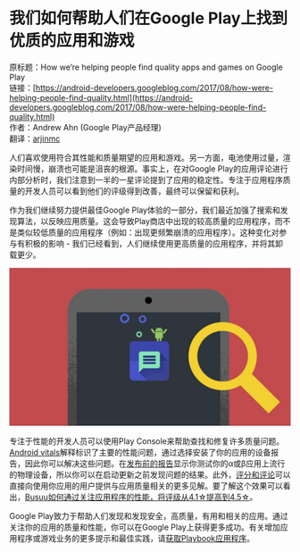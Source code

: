 # 我们如何帮助人们在Google Play上找到优质的应用和游戏

原标题：How we’re helping people find quality apps and games on Google Play  
链接：[https://android-developers.googleblog.com/2017/08/how-were-helping-people-find-quality.html](https://android-developers.googleblog.com/2017/08/how-were-helping-people-find-quality.html)  
作者：Andrew Ahn (Google Play产品经理)  
翻译：[arjinmc](https://github.com/arjinmc)  

人们喜欢使用符合其性能和质量期望的应用和游戏。另一方面，电池使用过量，渲染时间慢，崩溃也可能是沮丧的根源。事实上，在对Google Play的应用评论进行内部分析时，我们注意到一半的一星评论提到了应用的稳定性。专注于应用程序质量的开发人员可以看到他们的评级得到改善，最终可以保留和获利。

作为我们继续努力提供最佳Google Play体验的一部分，我们最近加强了搜索和发现算法，以反映应用质量。这会导致Play商店中出现的较高质量的应用程序，而不是类似较低质量的应用程序（例如：出现更频繁崩溃的应用程序）。这种变化对参与有积极的影响 - 我们已经看到，人们继续使用更高质量的应用程序，并将其卸载更少。

![img](../images/2017.8.3.jpg)  

专注于性能的开发人员可以使用Play Console来帮助查找和修复许多质量问题。[Android vitals](https://android-developers.googleblog.com/2017/07/android-vitals-increase-engagement-and.html)解释标识了主要的性能问题，通过选择安装了你的应用的设备报告，因此你可以解决这些问题。在[发布前的报告](https://developer.android.com/distribute/best-practices/develop/test-your-app.html)显示你测试你的α或β应用上流行的物理设备，所以你可以在启动更新之前发现问题的结果。此外，[评分和评论](https://developer.android.com/distribute/best-practices/engage/user-reviews.html)可以直接向使用你应用的用户提供与应用质量相关的更多见解。要了解这个效果可以看出，[Busuu如何通过关注应用程序的性能，将评级从4.1☆提高到4.5☆](https://www.youtube.com/watch?v=KS3EdZ6TETY)。

Google Play致力于帮助人们发现和发现安全，高质量，有用和相关的应用。通过关注你的应用的质量和性能，你可以在Google Play上获得更多成功。有关增加应用程序或游戏业务的更多提示和最佳实践，请[获取Playbook应用程序](https://play.google.com/store/apps/details?id=com.google.android.apps.secrets&utm_source=shorturl&utm_medium=shorturl&utm_campaign=gcoplayplaybook)。

